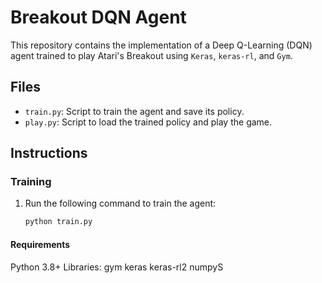 # Breakout DQN Agent

This repository contains the implementation of a Deep Q-Learning (DQN) agent trained to play Atari's Breakout using `Keras`, `keras-rl`, and `Gym`.

## Files

- `train.py`: Script to train the agent and save its policy.
- `play.py`: Script to load the trained policy and play the game.

## Instructions

### Training

1. Run the following command to train the agent:
   ```bash
   python train.py
   ```

#### Requirements

Python 3.8+
Libraries:
gym
keras
keras-rl2
numpyS
